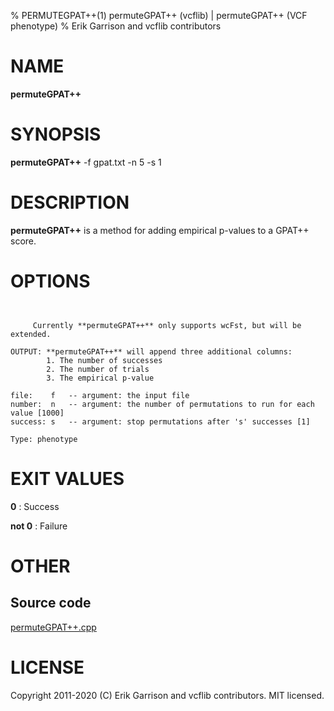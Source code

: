 % PERMUTEGPAT++(1) permuteGPAT++ (vcflib) | permuteGPAT++ (VCF phenotype)
% Erik Garrison and vcflib contributors

# NAME

**permuteGPAT++**

# SYNOPSIS

**permuteGPAT++** -f gpat.txt -n 5 -s 1

# DESCRIPTION

**permuteGPAT++** is a method for adding empirical p-values to a GPAT++ score.



# OPTIONS

```


     Currently **permuteGPAT++** only supports wcFst, but will be extended.    

OUTPUT: **permuteGPAT++** will append three additional columns:
        1. The number of successes                         
        2. The number of trials                            
        3. The empirical p-value                           

file:    f   -- argument: the input file     
number:  n   -- argument: the number of permutations to run for each value [1000]
success: s   -- argument: stop permutations after 's' successes [1]

Type: phenotype

```





# EXIT VALUES

**0**
: Success

**not 0**
: Failure

# OTHER

## Source code

[permuteGPAT++.cpp](https://github.com/vcflib/vcflib/blob/master/src/permuteGPAT++.cpp)

# LICENSE

Copyright 2011-2020 (C) Erik Garrison and vcflib contributors. MIT licensed.

<!--
  Created with ./scripts/bin2md.rb scripts/bin2md-template.erb
-->

